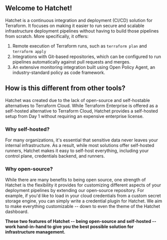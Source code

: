 ## Welcome to Hatchet!

Hatchet is a continuous integration and deployment (CI/CD) solution for Terraform. It focuses on making it easier to run secure and scalable infrastructure deployment pipelines without having to build those pipelines from scratch. More specifically, it offers:

1. Remote execution of Terraform runs, such as `terraform plan` and `terraform apply`
2. Integrations with Git-based repositories, which can be configured to run pipelines automatically against pull requests and merges.
3. An extensive monitoring integration built using Open Policy Agent, an industry-standard policy as code framework.

## How is this different from other tools?

Hatchet was created due to the lack of open-source and self-hostable alternatives to Terraform Cloud. While Terraform Enterprise is offered as a self-hosted alternative to Terraform Cloud, Hatchet provides a self-hosted setup from Day 1 without requiring an expensive enterprise license.

### Why self-hosted?

For many organizations, it's essential that sensitive data never leaves your internal infrastructure. As a result, while most solutions offer self-hosted runners, Hatchet makes it easy to self-host everything, including your control plane, credentials backend, and runners.

### Why open-source?

While there are many benefits to being open source, one strength of Hatchet is the flexibility it provides for customizing different aspects of your deployment pipelines by extending our open-source repository. For example, if you'd like to load in your cloud credentials from a custom secret storage engine, you can simply write a credential plugin for Hatchet. We aim to make everything customizable -- down to even the theme of the Hatchet dashboard.

**These two features of Hatchet -- being open-source and self-hosted -- work hand-in-hand to give you the best possible solution for infrastructure management.**
